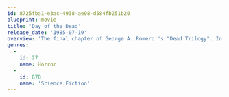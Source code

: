 ```yaml
---
id: 8725fba1-e3ac-4938-ae08-d584fb251b20
blueprint: movie
title: 'Day of the Dead'
release_date: '1985-07-19'
overview: 'The final chapter of George A. Romero''s "Dead Trilogy". In an underground government installation they are searching for a cure to overcome this strange transformation into zombies. Unfortunately, the zombies from above ground have made their way into the bunker.'
genres:
  -
    id: 27
    name: Horror
  -
    id: 878
    name: 'Science Fiction'
---
```

